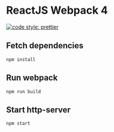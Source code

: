 # ReactJS Webpack 4

[![code style: prettier](https://img.shields.io/badge/code_style-prettier-ff69b4.svg?style=flat-square)](https://github.com/prettier/prettier)

## Fetch dependencies
```
npm install
```

## Run webpack
```
npm run build
```

## Start http-server
```
npm start
```
